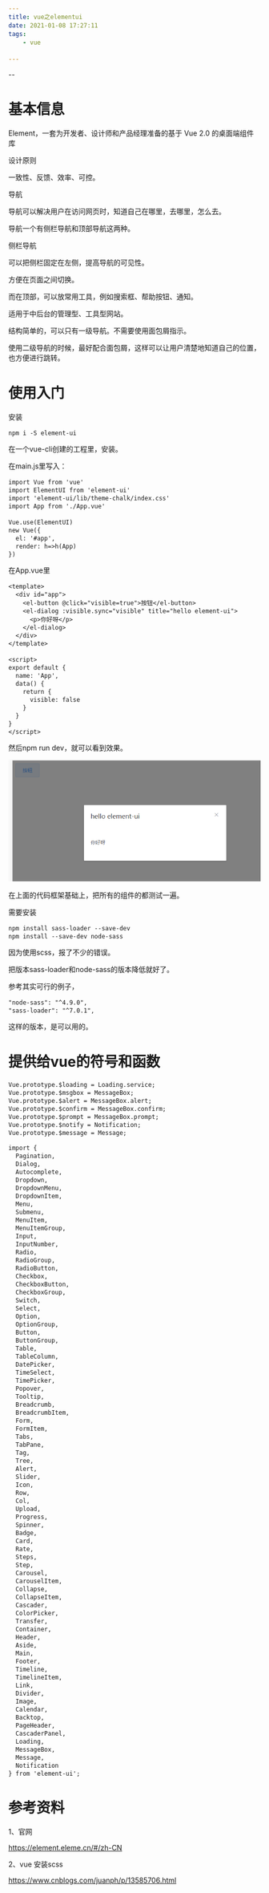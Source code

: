 ```yaml
---
title: vue之elementui
date: 2021-01-08 17:27:11
tags:
	- vue

---
```


--

# 基本信息

Element，一套为开发者、设计师和产品经理准备的基于 Vue 2.0 的桌面端组件库

设计原则

一致性、反馈、效率、可控。

导航

导航可以解决用户在访问网页时，知道自己在哪里，去哪里，怎么去。

导航一个有侧栏导航和顶部导航这两种。



侧栏导航

可以把侧栏固定在左侧，提高导航的可见性。

方便在页面之间切换。

而在顶部，可以放常用工具，例如搜索框、帮助按钮、通知。

适用于中后台的管理型、工具型网站。

结构简单的，可以只有一级导航。不需要使用面包屑指示。

使用二级导航的时候，最好配合面包屑，这样可以让用户清楚地知道自己的位置，也方便进行跳转。



# 使用入门

安装

```
npm i -S element-ui
```

在一个vue-cli创建的工程里，安装。

在main.js里写入：

```
import Vue from 'vue'
import ElementUI from 'element-ui'
import 'element-ui/lib/theme-chalk/index.css'
import App from './App.vue'

Vue.use(ElementUI)
new Vue({
  el: '#app',
  render: h=>h(App)
})

```

在App.vue里

```
<template>
  <div id="app">
    <el-button @click="visible=true">按钮</el-button>
    <el-dialog :visible.sync="visible" title="hello element-ui">
      <p>你好呀</p>
    </el-dialog>
  </div>
</template>

<script>
export default {
  name: 'App',
  data() {
    return {
      visible: false
    }
  }
}
</script>
```

然后npm run dev，就可以看到效果。

![image-20210108175624883](../images/playopenwrt_pic/image-20210108175624883.png)

在上面的代码框架基础上，把所有的组件的都测试一遍。

需要安装

```
npm install sass-loader --save-dev
npm install --save-dev node-sass
```

因为使用scss，报了不少的错误。

把版本sass-loader和node-sass的版本降低就好了。

参考其实可行的例子，

```
"node-sass": "^4.9.0",
"sass-loader": "^7.0.1",
```

这样的版本，是可以用的。

# 提供给vue的符号和函数

```
Vue.prototype.$loading = Loading.service;
Vue.prototype.$msgbox = MessageBox;
Vue.prototype.$alert = MessageBox.alert;
Vue.prototype.$confirm = MessageBox.confirm;
Vue.prototype.$prompt = MessageBox.prompt;
Vue.prototype.$notify = Notification;
Vue.prototype.$message = Message;
```



```
import {
  Pagination,
  Dialog,
  Autocomplete,
  Dropdown,
  DropdownMenu,
  DropdownItem,
  Menu,
  Submenu,
  MenuItem,
  MenuItemGroup,
  Input,
  InputNumber,
  Radio,
  RadioGroup,
  RadioButton,
  Checkbox,
  CheckboxButton,
  CheckboxGroup,
  Switch,
  Select,
  Option,
  OptionGroup,
  Button,
  ButtonGroup,
  Table,
  TableColumn,
  DatePicker,
  TimeSelect,
  TimePicker,
  Popover,
  Tooltip,
  Breadcrumb,
  BreadcrumbItem,
  Form,
  FormItem,
  Tabs,
  TabPane,
  Tag,
  Tree,
  Alert,
  Slider,
  Icon,
  Row,
  Col,
  Upload,
  Progress,
  Spinner,
  Badge,
  Card,
  Rate,
  Steps,
  Step,
  Carousel,
  CarouselItem,
  Collapse,
  CollapseItem,
  Cascader,
  ColorPicker,
  Transfer,
  Container,
  Header,
  Aside,
  Main,
  Footer,
  Timeline,
  TimelineItem,
  Link,
  Divider,
  Image,
  Calendar,
  Backtop,
  PageHeader,
  CascaderPanel,
  Loading,
  MessageBox,
  Message,
  Notification
} from 'element-ui';

```



# 参考资料

1、官网

https://element.eleme.cn/#/zh-CN

2、vue 安装scss

https://www.cnblogs.com/juanph/p/13585706.html